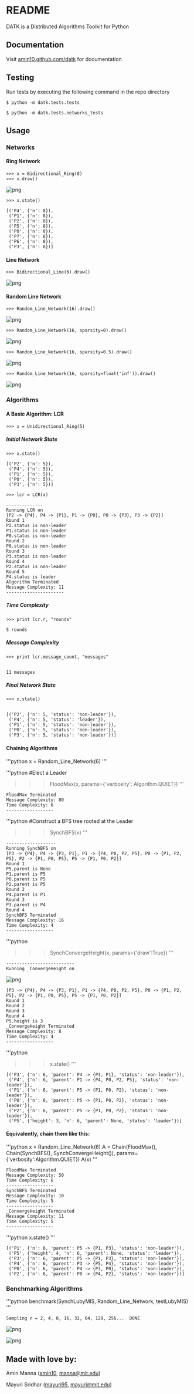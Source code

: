 # README

DATK is a Distributed Algorithms Toolkit for Python


## Documentation

Visit [amin10.github.com/datk](http://amin10.github.io/datk/) for documentation


## Testing

Run tests by executing the following command in the repo directory

    $ python -m datk.tests.tests

    $ python -m datk.tests.networks_tests


## Usage

### Networks

#### Ring Network


    >>> x = Bidirectional_Ring(8)
    >>> x.draw()


![png](readme/output_3_0.png)

    >>> x.state()

    [('P4', {'n': 8}),
     ('P1', {'n': 8}),
     ('P2', {'n': 8}),
     ('P5', {'n': 8}),
     ('P0', {'n': 8}),
     ('P7', {'n': 8}),
     ('P6', {'n': 8}),
     ('P3', {'n': 8})]

#### Line Network

    >>> Bidirectional_Line(6).draw()

![png](readme/output_6_0.png)


#### Random Line Network

    >>> Random_Line_Network(16).draw()

![png](readme/output_8_0.png)


    >>> Random_Line_Network(16, sparsity=0).draw()

![png](readme/output_9_0.png)

    >>> Random_Line_Network(16, sparsity=0.5).draw()

![png](readme/output_10_0.png)

    >>> Random_Line_Network(16, sparsity=float('inf')).draw()

![png](readme/output_11_0.png)


### Algorithms

#### A Basic Algorithm: LCR

    >>> x = Unidirectional_Ring(5)

##### Initial Network State

    >>> x.state()

    [('P2', {'n': 5}),
     ('P4', {'n': 5}),
     ('P1', {'n': 5}),
     ('P0', {'n': 5}),
     ('P3', {'n': 5})]

<!-- -->

    >>> lcr = LCR(x)

    --------------
    Running LCR on
    [P2 -> {P4}, P4 -> {P1}, P1 -> {P0}, P0 -> {P3}, P3 -> {P2}]
    Round 1
    P2.status is non-leader
    P1.status is non-leader
    P0.status is non-leader
    Round 2
    P0.status is non-leader
    Round 3
    P3.status is non-leader
    Round 4
    P2.status is non-leader
    Round 5
    P4.status is leader
    Algorithm Terminated
    Message Complexity: 11
    ----------------------


##### Time Complexity

    >>> print lcr.r, "rounds"

    5 rounds


##### Message Complexity

    >>> print lcr.message_count, "messages"


    11 messages


##### Final Network State

    >>> x.state()


    [('P2', {'n': 5, 'status': 'non-leader'}),
     ('P4', {'n': 5, 'status': 'leader'}),
     ('P1', {'n': 5, 'status': 'non-leader'}),
     ('P0', {'n': 5, 'status': 'non-leader'}),
     ('P3', {'n': 5, 'status': 'non-leader'})]


#### Chaining Algorithms


'''python
x = Random_Line_Network(6)
'''

<!-- -->

'''python
#Elect a Leader
>>> FloodMax(x, params={'verbosity': Algorithm.QUIET})
'''

    FloodMax Terminated
    Message Complexity: 80
    Time Complexity: 6
    ------------------

<!-- -->

'''python
#Construct a BFS tree rooted at the Leader 
>>> SynchBFS(x)
'''

    -------------------
    Running SynchBFS on
    [P3 -> {P4}, P4 -> {P3, P1}, P1 -> {P4, P0, P2, P5}, P0 -> {P1, P2, P5}, P2 -> {P1, P0, P5}, P5 -> {P1, P0, P2}]
    Round 1
    P5.parent is None
    P1.parent is P5
    P0.parent is P5
    P2.parent is P5
    Round 2
    P4.parent is P1
    Round 3
    P3.parent is P4
    Round 4
    SynchBFS Terminated
    Message Complexity: 16
    Time Complexity: 4
    ------------------

<!-- -->

'''python
>>> SynchConvergeHeight(x, params={'draw':True})
'''

    --------------------------
    Running _ConvergeHeight on


![png](output_28_1.png)


    [P3 -> {P4}, P4 -> {P3, P1}, P1 -> {P4, P0, P2, P5}, P0 -> {P1, P2, P5}, P2 -> {P1, P0, P5}, P5 -> {P1, P0, P2}]
    Round 1
    Round 2
    Round 3
    Round 4
    P5.height is 3
    _ConvergeHeight Terminated
    Message Complexity: 8
    Time Complexity: 4
    ------------------

<!-- -->

'''python
>>> x.state()
'''

    [('P3', {'n': 6, 'parent': P4 -> {P3, P1}, 'status': 'non-leader'}),
     ('P4', {'n': 6, 'parent': P1 -> {P4, P0, P2, P5}, 'status': 'non-leader'}),
     ('P1', {'n': 6, 'parent': P5 -> {P1, P0, P2}, 'status': 'non-leader'}),
     ('P0', {'n': 6, 'parent': P5 -> {P1, P0, P2}, 'status': 'non-leader'}),
     ('P2', {'n': 6, 'parent': P5 -> {P1, P0, P2}, 'status': 'non-leader'}),
     ('P5', {'height': 3, 'n': 6, 'parent': None, 'status': 'leader'})]



#### Equivalently, chain them like this:


'''python
x = Random_Line_Network(6)
A = Chain(FloodMax(), Chain(SynchBFS(), SynchConvergeHeight()), params={'verbosity':Algorithm.QUIET})
A(x)
'''

    FloodMax Terminated
    Message Complexity: 50
    Time Complexity: 6
    ------------------
    SynchBFS Terminated
    Message Complexity: 10
    Time Complexity: 5
    ------------------
    _ConvergeHeight Terminated
    Message Complexity: 11
    Time Complexity: 5
    ------------------

<!-- -->


'''python
x.state()
'''


    [('P1', {'n': 6, 'parent': P5 -> {P1, P3}, 'status': 'non-leader'}),
     ('P5', {'height': 4, 'n': 6, 'parent': None, 'status': 'leader'}),
     ('P3', {'n': 6, 'parent': P5 -> {P1, P3}, 'status': 'non-leader'}),
     ('P4', {'n': 6, 'parent': P3 -> {P5, P4}, 'status': 'non-leader'}),
     ('P0', {'n': 6, 'parent': P4 -> {P3, P0}, 'status': 'non-leader'}),
     ('P2', {'n': 6, 'parent': P0 -> {P4, P2}, 'status': 'non-leader'})]



### Benchmarking Algorithms


'''python
benchmark(SynchLubyMIS, Random_Line_Network, testLubyMIS)
'''

    Sampling n = 2, 4, 8, 16, 32, 64, 128, 256...  DONE


![png](readme/output_34_1.png)


![png](readme/output_34_2.png)


## Made with love by:

Amin Manna ([amin10][amin_gh], [manna@mit.edu][amin_email])

Mayuri Sridhar ([mayuri95][mayuri_gh], [mayuri@mit.edu][mayuri_email])

[amin_email]:mailto:manna@mit.edu
[amin_gh]:http://github.com/amin10
[mayuri_email]:mailto:mayuri@mit.edu
[mayuri_gh]:http://github.com/mayuri95